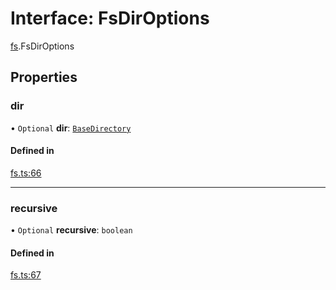 # Interface: FsDirOptions

[fs](../modules/fs.md).FsDirOptions

## Properties

### dir

• `Optional` **dir**: [`BaseDirectory`](../enums/fs.BaseDirectory.md)

#### Defined in

[fs.ts:66](https://github.com/tauri-apps/tauri/blob/fba1e32/tooling/api/src/fs.ts#L66)

___

### recursive

• `Optional` **recursive**: `boolean`

#### Defined in

[fs.ts:67](https://github.com/tauri-apps/tauri/blob/fba1e32/tooling/api/src/fs.ts#L67)
